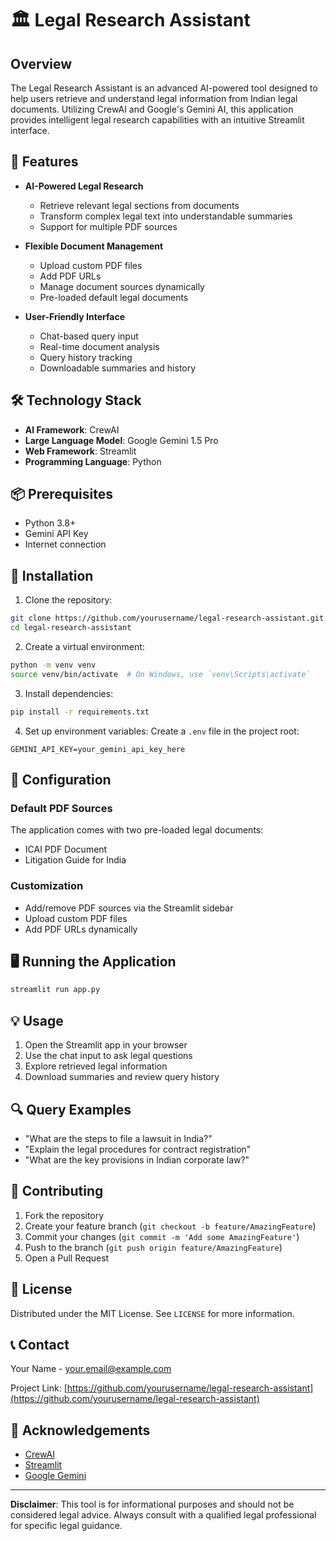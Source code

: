 
# 🏛️ Legal Research Assistant

## Overview

The Legal Research Assistant is an advanced AI-powered tool designed to help users retrieve and understand legal information from Indian legal documents. Utilizing CrewAI and Google's Gemini AI, this application provides intelligent legal research capabilities with an intuitive Streamlit interface.

## 🌟 Features

- **AI-Powered Legal Research**
  - Retrieve relevant legal sections from documents
  - Transform complex legal text into understandable summaries
  - Support for multiple PDF sources

- **Flexible Document Management**
  - Upload custom PDF files
  - Add PDF URLs
  - Manage document sources dynamically
  - Pre-loaded default legal documents

- **User-Friendly Interface**
  - Chat-based query input
  - Real-time document analysis
  - Query history tracking
  - Downloadable summaries and history

## 🛠️ Technology Stack

- **AI Framework**: CrewAI
- **Large Language Model**: Google Gemini 1.5 Pro
- **Web Framework**: Streamlit
- **Programming Language**: Python

## 📦 Prerequisites

- Python 3.8+
- Gemini API Key
- Internet connection

## 🚀 Installation

1. Clone the repository:
```bash
git clone https://github.com/yourusername/legal-research-assistant.git
cd legal-research-assistant
```

2. Create a virtual environment:
```bash
python -m venv venv
source venv/bin/activate  # On Windows, use `venv\Scripts\activate`
```

3. Install dependencies:
```bash
pip install -r requirements.txt
```

4. Set up environment variables:
Create a `.env` file in the project root:
```
GEMINI_API_KEY=your_gemini_api_key_here
```

## 🔧 Configuration

### Default PDF Sources
The application comes with two pre-loaded legal documents:
- ICAI PDF Document
- Litigation Guide for India

### Customization
- Add/remove PDF sources via the Streamlit sidebar
- Upload custom PDF files
- Add PDF URLs dynamically

## 🖥️ Running the Application

```bash
streamlit run app.py
```

## 💡 Usage

1. Open the Streamlit app in your browser
2. Use the chat input to ask legal questions
3. Explore retrieved legal information
4. Download summaries and review query history

## 🔍 Query Examples

- "What are the steps to file a lawsuit in India?"
- "Explain the legal procedures for contract registration"
- "What are the key provisions in Indian corporate law?"

## 🤝 Contributing

1. Fork the repository
2. Create your feature branch (`git checkout -b feature/AmazingFeature`)
3. Commit your changes (`git commit -m 'Add some AmazingFeature'`)
4. Push to the branch (`git push origin feature/AmazingFeature`)
5. Open a Pull Request

## 📄 License

Distributed under the MIT License. See `LICENSE` for more information.

## 📞 Contact

Your Name - your.email@example.com

Project Link: [https://github.com/yourusername/legal-research-assistant](https://github.com/yourusername/legal-research-assistant)

## 🙏 Acknowledgements

- [CrewAI](https://github.com/crewai/crewai)
- [Streamlit](https://streamlit.io/)
- [Google Gemini](https://cloud.google.com/vertex-ai/generative-ai)

---

**Disclaimer**: This tool is for informational purposes and should not be considered legal advice. Always consult with a qualified legal professional for specific legal guidance.

